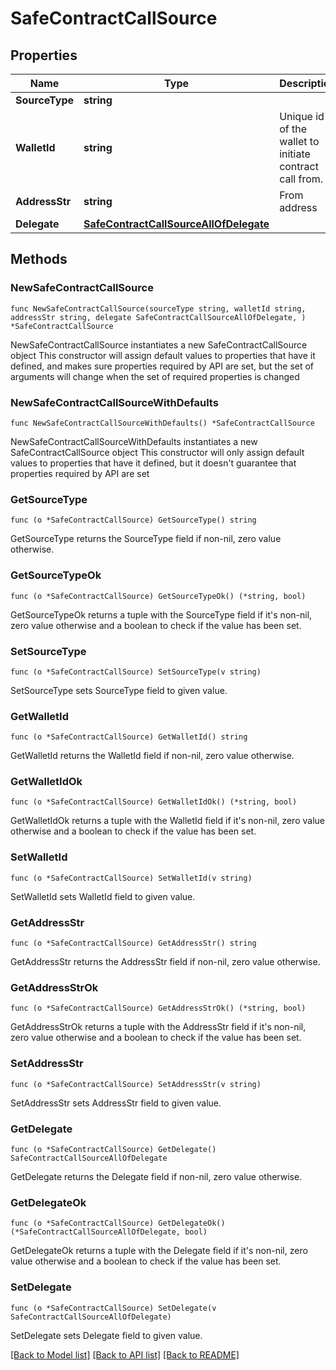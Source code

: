 # SafeContractCallSource

## Properties

Name | Type | Description | Notes
------------ | ------------- | ------------- | -------------
**SourceType** | **string** |  | 
**WalletId** | **string** | Unique id of the wallet to initiate contract call from. | 
**AddressStr** | **string** | From address | 
**Delegate** | [**SafeContractCallSourceAllOfDelegate**](SafeContractCallSourceAllOfDelegate.md) |  | 

## Methods

### NewSafeContractCallSource

`func NewSafeContractCallSource(sourceType string, walletId string, addressStr string, delegate SafeContractCallSourceAllOfDelegate, ) *SafeContractCallSource`

NewSafeContractCallSource instantiates a new SafeContractCallSource object
This constructor will assign default values to properties that have it defined,
and makes sure properties required by API are set, but the set of arguments
will change when the set of required properties is changed

### NewSafeContractCallSourceWithDefaults

`func NewSafeContractCallSourceWithDefaults() *SafeContractCallSource`

NewSafeContractCallSourceWithDefaults instantiates a new SafeContractCallSource object
This constructor will only assign default values to properties that have it defined,
but it doesn't guarantee that properties required by API are set

### GetSourceType

`func (o *SafeContractCallSource) GetSourceType() string`

GetSourceType returns the SourceType field if non-nil, zero value otherwise.

### GetSourceTypeOk

`func (o *SafeContractCallSource) GetSourceTypeOk() (*string, bool)`

GetSourceTypeOk returns a tuple with the SourceType field if it's non-nil, zero value otherwise
and a boolean to check if the value has been set.

### SetSourceType

`func (o *SafeContractCallSource) SetSourceType(v string)`

SetSourceType sets SourceType field to given value.


### GetWalletId

`func (o *SafeContractCallSource) GetWalletId() string`

GetWalletId returns the WalletId field if non-nil, zero value otherwise.

### GetWalletIdOk

`func (o *SafeContractCallSource) GetWalletIdOk() (*string, bool)`

GetWalletIdOk returns a tuple with the WalletId field if it's non-nil, zero value otherwise
and a boolean to check if the value has been set.

### SetWalletId

`func (o *SafeContractCallSource) SetWalletId(v string)`

SetWalletId sets WalletId field to given value.


### GetAddressStr

`func (o *SafeContractCallSource) GetAddressStr() string`

GetAddressStr returns the AddressStr field if non-nil, zero value otherwise.

### GetAddressStrOk

`func (o *SafeContractCallSource) GetAddressStrOk() (*string, bool)`

GetAddressStrOk returns a tuple with the AddressStr field if it's non-nil, zero value otherwise
and a boolean to check if the value has been set.

### SetAddressStr

`func (o *SafeContractCallSource) SetAddressStr(v string)`

SetAddressStr sets AddressStr field to given value.


### GetDelegate

`func (o *SafeContractCallSource) GetDelegate() SafeContractCallSourceAllOfDelegate`

GetDelegate returns the Delegate field if non-nil, zero value otherwise.

### GetDelegateOk

`func (o *SafeContractCallSource) GetDelegateOk() (*SafeContractCallSourceAllOfDelegate, bool)`

GetDelegateOk returns a tuple with the Delegate field if it's non-nil, zero value otherwise
and a boolean to check if the value has been set.

### SetDelegate

`func (o *SafeContractCallSource) SetDelegate(v SafeContractCallSourceAllOfDelegate)`

SetDelegate sets Delegate field to given value.



[[Back to Model list]](../README.md#documentation-for-models) [[Back to API list]](../README.md#documentation-for-api-endpoints) [[Back to README]](../README.md)


